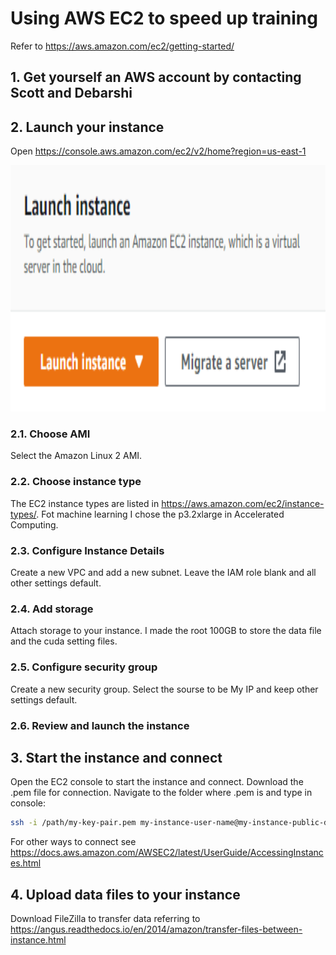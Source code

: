 # Using AWS EC2 to speed up training 
Refer to https://aws.amazon.com/ec2/getting-started/ 
## 1. Get yourself an AWS account by contacting Scott and Debarshi 

## 2. Launch your instance 

Open https://console.aws.amazon.com/ec2/v2/home?region=us-east-1

<p align="center"><img src="img/launch.png" width=743 height=394></p>

### 2.1. Choose AMI

Select the Amazon Linux 2 AMI. 


### 2.2. Choose instance type

The EC2 instance types are listed in https://aws.amazon.com/ec2/instance-types/. Fot machine learning I chose the p3.2xlarge in Accelerated Computing. 

### 2.3. Configure Instance Details 

Create a new VPC and add a new subnet. Leave the IAM role blank and all other settings default. 

### 2.4. Add storage 

Attach storage to your instance. I made the root 100GB to store the data file and the cuda setting files. 

### 2.5. Configure security group

Create a new security group. Select the sourse to be My IP and keep other settings default. 

### 2.6. Review and launch the instance

## 3. Start the instance and connect 

Open the EC2 console to start the instance and connect. Download the .pem file for connection. Navigate to the folder where .pem is and type in console:

```bash
ssh -i /path/my-key-pair.pem my-instance-user-name@my-instance-public-dns-name
```

For other ways to connect see https://docs.aws.amazon.com/AWSEC2/latest/UserGuide/AccessingInstances.html

## 4. Upload data files to your instance 

Download FileZilla to transfer data referring to https://angus.readthedocs.io/en/2014/amazon/transfer-files-between-instance.html




